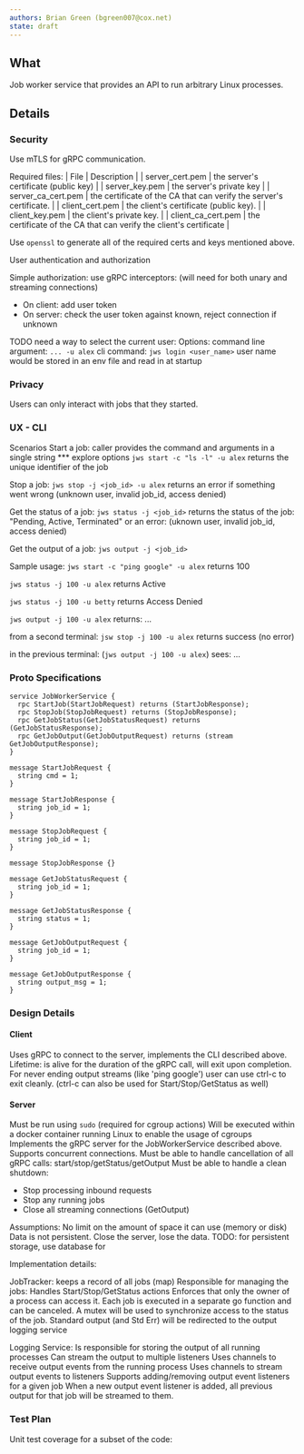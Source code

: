 ```yaml
---
authors: Brian Green (bgreen007@cox.net)
state: draft
---
```


## What
Job worker service that provides an API to run arbitrary Linux processes.

## Details
<Brief description>

### Security
Use mTLS for gRPC communication.

Required files:
| File | Description |
| server_cert.pem | the server's certificate (public key) |
| server_key.pem | the server's private key |
| server_ca_cert.pem | the certificate of the CA that can verify the server's certificate. |
| client_cert.pem | the client's certificate (public key). |
| client_key.pem | the client's private key. |
| client_ca_cert.pem | the certificate of the CA that can verify the client's certificate |

Use `openssl` to generate all of the required certs and keys mentioned above.

User authentication and authorization

Simple authorization:
use gRPC interceptors: (will need for both unary and streaming connections)
* On client: add user token
* On server: check the user token against known, reject connection if unknown

TODO need a way to select the current user: 
Options:
command line argument: `... -u alex`
cli command: `jws login <user_name>`
  user name would be stored in an env file and read in at startup

### Privacy
Users can only interact with jobs that they started.

### UX - CLI
Scenarios
Start a job: caller provides the command and arguments in a single string *** explore options
`jws start -c "ls -l" -u alex`
returns the unique identifier of the job

Stop a job:
`jws stop -j <job_id> -u alex`
returns an error if something went wrong (unknown user, invalid job_id, access denied)

Get the status of a job:
`jws status -j <job_id>`
returns the status of the job: "Pending, Active, Terminated"
  or an error: (uknown user, invalid job_id, access denied)

Get the output of a job:
`jws output -j <job_id>`


Sample usage:
`jws start -c "ping google" -u alex`
returns 100

`jws status -j 100 -u alex`
returns Active

`jws status -j 100 -u betty`
returns Access Denied

`jws output -j 100 -u alex`
returns:
...

from a second terminal:
`jsw stop -j 100 -u alex`
returns success (no error)

in the previous terminal: (`jws output -j 100 -u alex`)
sees:
... <insert output here>


### Proto Specifications
```
service JobWorkerService {
  rpc StartJob(StartJobRequest) returns (StartJobResponse);
  rpc StopJob(StopJobRequest) returns (StopJobResponse);
  rpc GetJobStatus(GetJobStatusRequest) returns (GetJobStatusResponse);
  rpc GetJobOutput(GetJobOutputRequest) returns (stream GetJobOutputResponse);
}

message StartJobRequest {
  string cmd = 1;
}

message StartJobResponse {
  string job_id = 1;
}

message StopJobRequest {
  string job_id = 1;
}

message StopJobResponse {}

message GetJobStatusRequest {
  string job_id = 1;
}

message GetJobStatusResponse {
  string status = 1;
}

message GetJobOutputRequest {
  string job_id = 1;
}

message GetJobOutputResponse {
  string output_msg = 1;
}
```

###  Design Details

#### Client
Uses gRPC to connect to the server, implements the CLI described above.
Lifetime: is alive for the duration of the gRPC call, will exit upon completion.
For never ending output streams (like 'ping google') user can use ctrl-c to exit cleanly.
(ctrl-c can also be used for Start/Stop/GetStatus as well)

#### Server
Must be run using `sudo` (required for cgroup actions)
Will be executed within a docker container running Linux to enable the usage of cgroups
Implements the gRPC server for the JobWorkerService described above.
Supports concurrent connections.
Must be able to handle cancellation of all gRPC calls: start/stop/getStatus/getOutput
Must be able to handle a clean shutdown:
* Stop processing inbound requests
* Stop any running jobs
* Close all streaming connections (GetOutput)

Assumptions:
No limit on the amount of space it can use (memory or disk)
Data is not persistent. Close the server, lose the data.
TODO: for persistent storage, use database for 

Implementation details:

JobTracker:
keeps a record of all jobs (map)
Responsible for managing the jobs:
Handles Start/Stop/GetStatus actions
Enforces that only the owner of a process can access it.
Each job is executed in a separate go function and can be canceled.
A mutex will be used to synchronize access to the status of the job.
Standard output (and Std Err) will be redirected to the output logging service

Logging Service:
Is responsible for storing the output of all running processes
Can stream the output to multiple listeners
Uses channels to receive output events from the running process
Uses channels to stream output events to listeners
Supports adding/removing output event listeners for a given job
When a new output event listener is added, all previous output for that job will be streamed to them.


### Test Plan
Unit test coverage for a subset of the code: